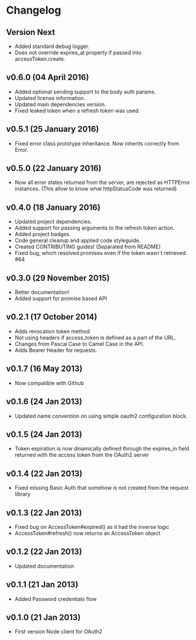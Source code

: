 # Changelog

## Version Next
* Added standard debug logger.
* Does not override expires_at property if passed into accessToken.create.

## v0.6.0 (04 April 2016)
* Added optional sending support to the body auth params.
* Updated license information.
* Updated main dependencies version.
* Fixed leaked token when a refresh token was used.

## v0.5.1 (25 January 2016)
* Fixed error class prototype inheritance. Now inherits correctly from Error.

## v0.5.0 (22 January 2016)
* Now all error states returned from the server, are rejected as HTTPError instances. (This allow to know what httpStatusCode was returned)

## v0.4.0 (18 January 2016)
* Updated project dependencies.
* Added support for passing arguments to the refresh token action.
* Added project badges.
* Code general cleanup and applied code styleguide.
* Created CONTRIBUTING guides! (Separated from README)
* Fixed bug, which resolved promises even if the token wasn´t retrieved. #64

## v0.3.0 (29 November 2015)
* Better documentation!
* Added support for promise based API

## v0.2.1 (17 October 2014)

* Adds revocation token method
* Not using headers if access_token is defined as a part of the URL.
* Changes from Pascal Case to Camel Case in the API.
* Adds Bearer Header for requests.

## v0.1.7 (16 May 2013)

* Now compatible with Github

## v0.1.6 (24 Jan 2013)

* Updated name convention on using simple oauth2 configuration block.

## v0.1.5 (24 Jan 2013)

* Token expiration is now dinamically defined through the expires_in
  field returned with the access token from the OAuth2 server

## v0.1.4 (22 Jan 2013)

* Fixed missing Basic Auth that somehow is not created from the request library

## v0.1.3 (22 Jan 2013)

* Fixed bug on AccessToken#expired() as it had the inverse logic
* AccessToken#refresh() now returns an AccessToken object

## v0.1.2 (22 Jan 2013)

* Updated documentation

## v0.1.1 (21 Jan 2013)

* Added Password credentials flow

## v0.1.0 (21 Jan 2013)

* First version Node client for OAuth2
